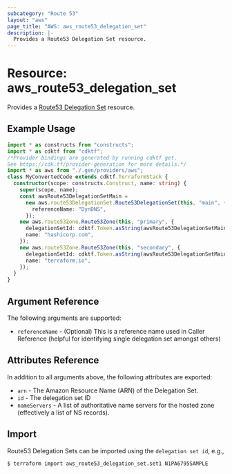 ```yaml
---
subcategory: "Route 53"
layout: "aws"
page_title: "AWS: aws_route53_delegation_set"
description: |-
  Provides a Route53 Delegation Set resource.
---
```


# Resource: aws_route53_delegation_set

Provides a [Route53 Delegation Set](https://docs.aws.amazon.com/Route53/latest/APIReference/API-actions-by-function.html#actions-by-function-reusable-delegation-sets) resource.

## Example Usage

```typescript
import * as constructs from "constructs";
import * as cdktf from "cdktf";
/*Provider bindings are generated by running cdktf get.
See https://cdk.tf/provider-generation for more details.*/
import * as aws from "./.gen/providers/aws";
class MyConvertedCode extends cdktf.TerraformStack {
  constructor(scope: constructs.Construct, name: string) {
    super(scope, name);
    const awsRoute53DelegationSetMain =
      new aws.route53DelegationSet.Route53DelegationSet(this, "main", {
        referenceName: "DynDNS",
      });
    new aws.route53Zone.Route53Zone(this, "primary", {
      delegationSetId: cdktf.Token.asString(awsRoute53DelegationSetMain.id),
      name: "hashicorp.com",
    });
    new aws.route53Zone.Route53Zone(this, "secondary", {
      delegationSetId: cdktf.Token.asString(awsRoute53DelegationSetMain.id),
      name: "terraform.io",
    });
  }
}

```

## Argument Reference

The following arguments are supported:

* `referenceName` - (Optional) This is a reference name used in Caller Reference
  (helpful for identifying single delegation set amongst others)

## Attributes Reference

In addition to all arguments above, the following attributes are exported:

* `arn` - The Amazon Resource Name (ARN) of the Delegation Set.
* `id` - The delegation set ID
* `nameServers` - A list of authoritative name servers for the hosted zone
  (effectively a list of NS records).

## Import

Route53 Delegation Sets can be imported using the `delegation set id`, e.g.,

```
$ terraform import aws_route53_delegation_set.set1 N1PA6795SAMPLE
```

<!-- cache-key: cdktf-0.17.0-pre.15 input-4880f598c5c98b63ba08584633a73f2a865362dfb0e187e0c533d0285fea6dff -->